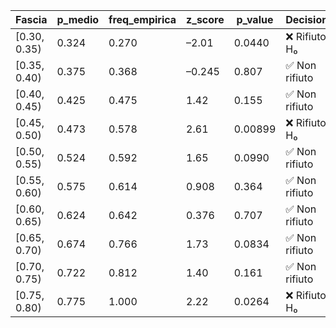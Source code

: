 | Fascia        | p\_medio | freq\_empirica | z\_score | p\_value | Decisione     |
| ------------- | -------- | -------------- | -------- | -------- | ------------- |
| \[0.30, 0.35) | 0.324    | 0.270          | –2.01    | 0.0440   | ❌ Rifiuto H₀  |
| \[0.35, 0.40) | 0.375    | 0.368          | –0.245   | 0.807    | ✅ Non rifiuto |
| \[0.40, 0.45) | 0.425    | 0.475          | 1.42     | 0.155    | ✅ Non rifiuto |
| \[0.45, 0.50) | 0.473    | 0.578          | 2.61     | 0.00899  | ❌ Rifiuto H₀  |
| \[0.50, 0.55) | 0.524    | 0.592          | 1.65     | 0.0990   | ✅ Non rifiuto |
| \[0.55, 0.60) | 0.575    | 0.614          | 0.908    | 0.364    | ✅ Non rifiuto |
| \[0.60, 0.65) | 0.624    | 0.642          | 0.376    | 0.707    | ✅ Non rifiuto |
| \[0.65, 0.70) | 0.674    | 0.766          | 1.73     | 0.0834   | ✅ Non rifiuto |
| \[0.70, 0.75) | 0.722    | 0.812          | 1.40     | 0.161    | ✅ Non rifiuto |
| \[0.75, 0.80) | 0.775    | 1.000          | 2.22     | 0.0264   | ❌ Rifiuto H₀  |
